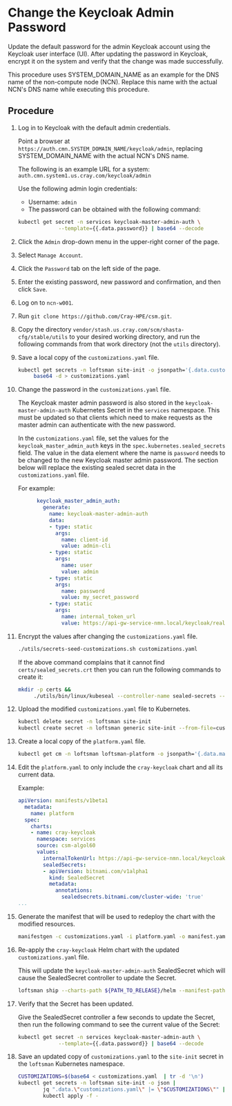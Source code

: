 # Change the Keycloak Admin Password

Update the default password for the admin Keycloak account using the Keycloak user interface (UI). After updating the password in Keycloak, encrypt it on the system and verify that the change was made successfully.

This procedure uses SYSTEM\_DOMAIN\_NAME as an example for the DNS name of the non-compute node (NCN). Replace this name with the actual NCN's DNS name while executing this procedure.

## Procedure

1. Log in to Keycloak with the default admin credentials.

    Point a browser at `https://auth.cmn.SYSTEM_DOMAIN_NAME/keycloak/admin`, replacing SYSTEM\_DOMAIN\_NAME with the actual NCN's DNS name.

    The following is an example URL for a system: `auth.cmn.system1.us.cray.com/keycloak/admin`

    Use the following admin login credentials:

    - Username: `admin`
    - The password can be obtained with the following command:

    ```bash
    kubectl get secret -n services keycloak-master-admin-auth \
                 --template={{.data.password}} | base64 --decode
    ```

1. Click the `Admin` drop-down menu in the upper-right corner of the page.
1. Select `Manage Account`.
1. Click the `Password` tab on the left side of the page.
1. Enter the existing password, new password and confirmation, and then click `Save`.
1. Log on to `ncn-w001`.
1. Run `git clone https://github.com/Cray-HPE/csm.git`.
1. Copy the directory `vendor/stash.us.cray.com/scm/shasta-cfg/stable/utils` to your desired working directory, and run the following commands from that work directory (not the `utils` directory).
1. Save a local copy of the `customizations.yaml` file.

    ```bash
    kubectl get secrets -n loftsman site-init -o jsonpath='{.data.customizations\.yaml}' |
         base64 -d > customizations.yaml
    ```

1. Change the password in the `customizations.yaml` file.

    The Keycloak master admin password is also stored in the `keycloak-master-admin-auth` Kubernetes Secret in the `services` namespace. This must be updated so that clients which need to make requests as the master admin can authenticate with the new password.

    In the `customizations.yaml` file, set the values for the `keycloak_master_admin_auth` keys in the `spec.kubernetes.sealed_secrets` field.
    The value in the data element where the name is `password` needs to be changed to the new Keycloak master admin password. The section below will replace the existing sealed secret data in the `customizations.yaml` file.

    For example:

    ```yaml
          keycloak_master_admin_auth:
            generate:
              name: keycloak-master-admin-auth
              data:
              - type: static
                args:
                  name: client-id
                  value: admin-cli
              - type: static
                args:
                  name: user
                  value: admin
              - type: static
                args:
                  name: password
                  value: my_secret_password
              - type: static
                args:
                  name: internal_token_url
                  value: https://api-gw-service-nmn.local/keycloak/realms/master/protocol/openid-connect/token
    ```

1. Encrypt the values after changing the `customizations.yaml` file.

    ```bash
    ./utils/secrets-seed-customizations.sh customizations.yaml
    ```

    If the above command complains that it cannot find `certs/sealed_secrets.crt` then you can run the following commands to create it:

    ```bash
    mkdir -p certs &&
         ./utils/bin/linux/kubeseal --controller-name sealed-secrets --fetch-cert > certs/sealed_secrets.crt
    ```

1. Upload the modified `customizations.yaml` file to Kubernetes.

   ```bash
   kubectl delete secret -n loftsman site-init
   kubectl create secret -n loftsman generic site-init --from-file=customizations.yaml
   ```

1. Create a local copy of the `platform.yaml` file.

    ```bash
    kubectl get cm -n loftsman loftsman-platform -o jsonpath='{.data.manifest\.yaml}'  > platform.yaml
    ```

1. Edit the `platform.yaml` to only include the `cray-keycloak` chart and all its current data.

    Example:

    ```yaml
    apiVersion: manifests/v1beta1
      metadata:
        name: platform
      spec:
        charts:
        - name: cray-keycloak
          namespace: services
          source: csm-algol60
          values:
            internalTokenUrl: https://api-gw-service-nmn.local/keycloak/realms/master/protocol/openid-connect/token
            sealedSecrets:
            - apiVersion: bitnami.com/v1alpha1
              kind: SealedSecret
              metadata:
                annotations:
                  sealedsecrets.bitnami.com/cluster-wide: 'true'
    ...
    ```

1. Generate the manifest that will be used to redeploy the chart with the modified resources.

    ```bash
    manifestgen -c customizations.yaml -i platform.yaml -o manifest.yaml
    ```

1. Re-apply the `cray-keycloak` Helm chart with the updated `customizations.yaml` file.

    This will update the `keycloak-master-admin-auth` SealedSecret which will cause the SealedSecret controller to update the Secret.

    ```bash
    loftsman ship --charts-path ${PATH_TO_RELEASE}/helm --manifest-path ./manifest.yaml
    ```

1. Verify that the Secret has been updated.

    Give the SealedSecret controller a few seconds to update the Secret, then run the following command to see the current value of the Secret:

    ```bash
    kubectl get secret -n services keycloak-master-admin-auth \
                 --template={{.data.password}} | base64 --decode
    ```

1. Save an updated copy of `customizations.yaml` to the `site-init` secret in the `loftsman` Kubernetes namespace.

    ```bash
    CUSTOMIZATIONS=$(base64 < customizations.yaml  | tr -d '\n')
    kubectl get secrets -n loftsman site-init -o json |
            jq ".data.\"customizations.yaml\" |= \"$CUSTOMIZATIONS\"" |
            kubectl apply -f -
    ```
